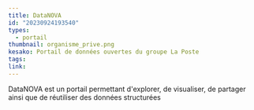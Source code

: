 ```yaml
---
title: DataNOVA
id: "20230924193540"
types:
  - portail
thumbnail: organisme_prive.png
kesako: Portail de données ouvertes du groupe La Poste
tags:
link:
---
```


DataNOVA est un portail permettant d'explorer, de visualiser, de partager ainsi que de réutiliser des données structurées